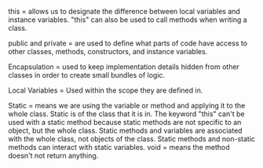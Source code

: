 this = allows us to designate the difference between local variables and instance variables.
"this" can also be used to call methods when writing a class.

public and private = are used to define what parts of code have access to other classes, methods, constructors, and instance variables.

Encapsulation = used to keep implementation details hidden from other classes in order to create small bundles of logic.

Local Variables = Used within the scope they are defined in.


Static = means we are using the variable or method and applying it to the whole class. Static is of the class that it is in. 
The keyword "this" can't be used with a static method because static methods are not specific to an object, but the whole class.
Static methods and variables are associated with the whole class, not objects of the class.
Static methods and non-static methods can interact with static variables. 
void = means the method doesn't not return anything.